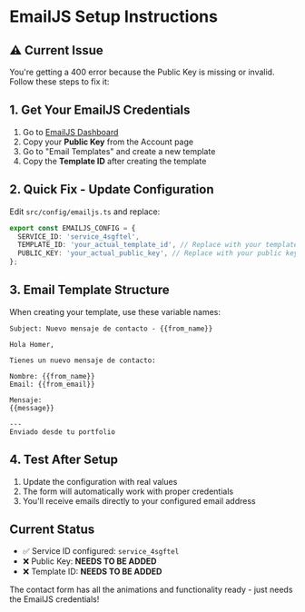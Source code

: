 # EmailJS Setup Instructions

## ⚠️ Current Issue
You're getting a 400 error because the Public Key is missing or invalid. Follow these steps to fix it:

## 1. Get Your EmailJS Credentials
1. Go to [EmailJS Dashboard](https://dashboard.emailjs.com/admin/account)
2. Copy your **Public Key** from the Account page
3. Go to "Email Templates" and create a new template
4. Copy the **Template ID** after creating the template

## 2. Quick Fix - Update Configuration
Edit `src/config/emailjs.ts` and replace:
```typescript
export const EMAILJS_CONFIG = {
  SERVICE_ID: 'service_4sgftel',
  TEMPLATE_ID: 'your_actual_template_id', // Replace with your template ID
  PUBLIC_KEY: 'your_actual_public_key', // Replace with your public key
};
```

## 3. Email Template Structure
When creating your template, use these variable names:
```
Subject: Nuevo mensaje de contacto - {{from_name}}

Hola Homer,

Tienes un nuevo mensaje de contacto:

Nombre: {{from_name}}
Email: {{from_email}}

Mensaje:
{{message}}

---
Enviado desde tu portfolio
```

## 4. Test After Setup
1. Update the configuration with real values
2. The form will automatically work with proper credentials
3. You'll receive emails directly to your configured email address

## Current Status
- ✅ Service ID configured: `service_4sgftel`
- ❌ Public Key: **NEEDS TO BE ADDED**
- ❌ Template ID: **NEEDS TO BE ADDED**

The contact form has all the animations and functionality ready - just needs the EmailJS credentials!
